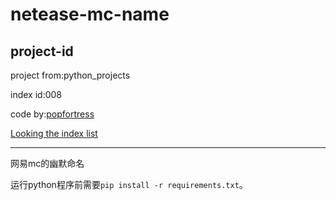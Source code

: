 # netease-mc-name

## project-id
project from:python_projects

index id:008

code by:[popfortress](https://gitee.com/popfortress/netease-MC-nickname/)

[Looking the index list](https://github.com/xystudio889/xystudio889/blob/main/index/python-projects.md)

---
网易mc的幽默命名

运行python程序前需要`pip install -r requirements.txt`。